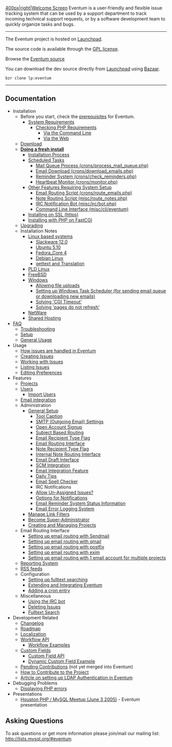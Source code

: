 [400px|right|Welcome Screen](/Image:Eventum-Profile.jpg "wikilink") Eventum is a user-friendly and flexible issue tracking system that can be used by a support department to track incoming technical support requests, or by a software development team to quickly organize tasks and bugs.

* * * * *

The Eventum project is hosted on [Launchpad](https://launchpad.net/eventum/).

The source code is available through the [GPL license](/Eventum:License "wikilink").

Browse the [Eventum source](https://code.launchpad.net/~eventum-developers/eventum/trunk)

You can download the dev source directly from [Launchpad](https://launchpad.net/eventum) using [Bazaar](http://bazaar-vcs.org).


`bzr clone lp:eventum`

* * * * *

Documentation
-------------

-   Installation
    -   Before you start, check the [prerequisites](/Eventum:Prerequisites "wikilink") for Eventum.
        -   [System Requirements](/Eventum:Prerequisites#System_Requirements "wikilink")
            -   [Checking PHP Requirements](/Eventum:Prerequisites#Checking_PHP_Requirements "wikilink")
                -   [Via the Command Line](/Eventum:Prerequisites#Via_the_Command_Line "wikilink")
                -   [Via the Web](/Eventum:Prerequisites#Via_the_Web "wikilink")
    -   [Download](http://dev.mysql.com/downloads/other/eventum/)
    -   **[Doing a fresh install](/Eventum:Doing_a_fresh_install "wikilink")**
        -   [Installation Process](/Eventum:Doing_a_fresh_install#Installation_Process "wikilink")
        -   [Scheduled Tasks](/Eventum:Doing_a_fresh_install#Scheduled_Tasks "wikilink")
            -   [Mail Queue Process (crons/process_mail_queue.php)](/Eventum:Doing_a_fresh_install#Mail_Queue_Process_.28misc.2Fprocess_mail_queue.php.29 "wikilink")
            -   [Email Download (crons/download_emails.php)](/Eventum:Doing_a_fresh_install#Email_Download_.28misc.2Fdownload_emails.php.29 "wikilink")
            -   [Reminder System (crons/check_reminders.php)](/Eventum:Doing_a_fresh_install#Reminder_System_.28misc.2Fcheck_reminders.php.29 "wikilink")
            -   [Heartbeat Monitor (crons/monitor.php)](/Eventum:Doing_a_fresh_install#Heartbeat_Monitor_.28misc.2Fmonitor.php.29 "wikilink")
        -   [Other Features Requiring System Setup](/Eventum:Doing_a_fresh_install#Other_Features_Requiring_System_Setup "wikilink")
            -   [Email Routing Script (crons/route_emails.php)](/Eventum:Doing_a_fresh_install#Email_Routing_Script_.28misc.2Froute_emails.php.29 "wikilink")
            -   [Note Routing Script (misc/route_notes.php)](/Eventum:Doing_a_fresh_install#Note_Routing_Script_.28misc.2Froute_notes.php.29 "wikilink")
            -   [IRC Notification Bot (misc/irc/bot.php)](/Eventum:Doing_a_fresh_install#IRC_Notification_Bot_.28misc.2Firc.2Fbot.php.29 "wikilink")
            -   [Command Line Interface (misc/cli/eventum)](/Eventum:Doing_a_fresh_install#Command_Line_Interface_.28misc.2Fcli.2Feventum.29 "wikilink")
        -   [Installing on SSL (https)](/Eventum:Doing_a_fresh_install#Installing_on_SSL_.28https.29 "wikilink")
        -   [Installing with PHP on FastCGI](/Eventum:Doing_a_fresh_install#Installing_with_PHP_on_FastCGI "wikilink")
    -   [Upgrading](/Eventum:Upgrading "wikilink")
    -   Installation Notes
        -   [Linux based systems](/Eventum:Installation_notes_for_Linux_based_Systems "wikilink")
            -   [Slackware 12.0](/Eventum:Installation_notes_for_Linux_based_Systems#Slackware_12.0 "wikilink")
            -   [Ubuntu 5.10](/Eventum:Installation_notes_for_Linux_based_Systems#Ubuntu_5.10 "wikilink")
            -   [Fedora_Core 4](/Eventum:Installation_notes_for_Linux_based_Systems#Fedora_Core_4 "wikilink")
            -   [Debian Linux](/Eventum:Installation_notes_for_Linux_based_Systems#Debian_Linux "wikilink")
            -   [gettext and Translation](/Eventum:Installation_notes_for_Linux_based_Systems#gettext_and_Translation "wikilink")
        -   [PLD Linux](/Eventum:Installation_notes_for_PLD_Linux "wikilink")
        -   [FreeBSD](/Eventum:Installation_notes_for_FreeBSD_4.x "wikilink")
        -   [Windows](/Eventum:Installation_notes_for_Windows "wikilink")
            -   [Allowing file uploads](/Eventum:Installation_notes_for_Windows#Allowing_file_uploads "wikilink")
            -   [Setting up Windows Task Scheduler (for sending email queue or downloading new emails)](/Eventum:Installation_notes_for_Windows#Setting_up_Windows_Task_Scheduler_.28for_sending_email_queue_or_downloading_new_emails.29 "wikilink")
            -   [Solving 'CGI Timeout'](/Eventum:Installation_notes_for_Windows#Solving_.27CGI_Timeout.27 "wikilink")
            -   [Solving 'pages do not refresh'](/Eventum:Installation_notes_for_Windows#Solving_.27pages_do_not_refresh.27 "wikilink")
        -   [NetWare](/Eventum:Installation_notes_for_NetWare "wikilink")
        -   [Shared Hosting](/Eventum:Installation_notes_for_shared_hosts "wikilink")
-   [FAQ](/Eventum:FAQ "wikilink")
    -   [Troubleshooting](/Eventum:FAQ#Troubleshooting "wikilink")
    -   [Setup](/Eventum:FAQ#Setup "wikilink")
    -   [General Usage](/Eventum:FAQ#General_Usage "wikilink")
-   Usage
    -   [How issues are handled in Eventum](/Eventum:How_issues_are_handled_in_Eventum "wikilink")
    -   [Creating Issues](/Eventum:Creating_Issues "wikilink")
    -   [Working with Issues](/Eventum:Working_with_Issues "wikilink")
    -   [Listing Issues](/Eventum:Listing_Issues "wikilink")
    -   [Editing Preferences](/Eventum:Editing_Preferences "wikilink")
-   Features
    -   [Projects](/Eventum:Projects "wikilink")
    -   [Users](/Eventum:Users "wikilink")
        -   [Import Users](/Eventum:Import_Users "wikilink")
    -   [Email integration](/Eventum:Email_integration "wikilink")
    -   Administration
        -   [General Setup](/Eventum:General_Setup "wikilink")
            -   [Tool Caption](/Eventum:General_Setup#Tool_Caption "wikilink")
            -   [SMTP (Outgoing Email) Settings](/Eventum:General_Setup#SMTP_.28Outgoing_Email.29_Settings "wikilink")
            -   [Open Account Signup](/Eventum:General_Setup#Open_Account_Signup "wikilink")
            -   [Subject Based Routing](/Eventum:General_Setup#Subject_Based_Routing "wikilink")
            -   [Email Recipient Type Flag](/Eventum:General_Setup#Email_Recipient_Type_Flag "wikilink")
            -   [Email Routing Interface](/Eventum:General_Setup#Email_Routing_Interface "wikilink")
            -   [Note Recipient Type Flag](/Eventum:General_Setup#Note_Recipient_Type_Flag "wikilink")
            -   [Internal Note Routing Interface](/Eventum:General_Setup#Internal_Note_Routing_Interface "wikilink")
            -   [Email Draft Interface](/Eventum:General_Setup#Email_Draft_Interface "wikilink")
            -   [SCM Integration](/Eventum:General_Setup#SCM_Integration "wikilink")
            -   [Email Integration Feature](/Eventum:General_Setup#Email_Integration_Feature "wikilink")
            -   [Daily Tips](/Eventum:General_Setup#Daily_Tips "wikilink")
            -   [Email Spell Checker](/Eventum:General_Setup#Email_Spell_Checker "wikilink")
            -   IRC Notifications
            -   [Allow Un-Assigned Issues?](/Eventum:General_Setup#Allow_Un-Assigned_Issues.3F "wikilink")
            -   [Options for Notifications](/Eventum:General_Setup#Default_Options_for_Notifications "wikilink")
            -   [Email Reminder System Status Information](/Eventum:General_Setup#Email_Reminder_System_Status_Information "wikilink")
            -   [Email Error Logging System](/Eventum:General_Setup#Email_Error_Logging_System "wikilink")
        -   [Manage Link Filters](/Eventum:Manage_Link_Filters "wikilink")
        -   [Become Super-Administrator](/Eventum:Become_Super-Administrator "wikilink")
        -   [Creating and Managing Projects](/Eventum:Creating_and_Managing_Projects "wikilink")
    -   Email Routing Interface
        -   [Setting up email routing with Sendmail](/Eventum:Setting_up_email_routing_with_Sendmail "wikilink")
        -   [Setting up email routing with qmail](/Eventum:Setting_up_email_routing_with_qmail "wikilink")
        -   [Setting up email routing with postfix](/Eventum:Setting_up_email_routing_with_postfix "wikilink")
        -   [Setting up email routing with exim](/Eventum:Setting_up_email_routing_with_exim "wikilink")
        -   [Setting up email routing with 1 email account for multiple projects](/Eventum:Setting_up_email_routing_with_1_email_account_for_multiple_projects "wikilink")
    -   [Reporting System](/Eventum:Reporting_System "wikilink")
    -   [RSS feeds](/Eventum:RSS_feeds "wikilink")
    -   Configuration
        -   [Setting up fulltext searching](/Eventum:Setting_up_fulltext_searching "wikilink")
        -   [Extending and Integrating Eventum](/Eventum:Extending_and_Integrating_Eventum "wikilink")
        -   [Adding a cron entry](/Eventum:Adding_a_cron_entry "wikilink")
    -   Miscellaneous
        -   [Using the IRC bot](/Eventum:Using_the_IRC_bot "wikilink")
        -   [Deleting Issues](/Eventum:Deleting_Issues "wikilink")
        -   [Fulltext Search](/Eventum:Fulltext_Search "wikilink")
-   Development Related
    -   [Changelog](/Eventum:Changelog "wikilink")
    -   [Roadmap](/Eventum:Roadmap "wikilink")
    -   [Localization](/Eventum:Localization "wikilink")
    -   [Workflow API](/Eventum:WorkflowDocumentation "wikilink")
        -   [Workflow Examples](/Eventum:WorkflowExamples "wikilink")
    -   [Custom Fields](/Eventum:Custom_Fields "wikilink")
        -   [Custom Field API](/Eventum:CustomFieldAPI "wikilink")
        -   [Dynamic Custom Field Example](/Eventum:DynamicCustomFieldExample "wikilink")
    -   [Pending Contributions](/Eventum:Pending_Contributions "wikilink") (not yet merged into Eventum)
    -   [How to Contribute to the Project](/Eventum:HowToContribute "wikilink")
    -   [Article on setting up LDAP Authentication in Eventum](http://www.bieberlabs.com/wordpress/archives/2007/10/20/ldap-enabling-the-eventum-defect-tracking-system/)
-   Debugging Problems
    -   [Displaying PHP errors](/Eventum:Displaying_PHP_errors "wikilink")
-   Presentations
    -   [Houston PHP / MySQL Meetup (June 3 2005)](http://eventum.mysql.org/meetup_presentation.ppt) - Eventum presentation

Asking Questions
----------------

To ask questions or get more information please join/mail our mailing list: <http://lists.mysql.org/#eventum>